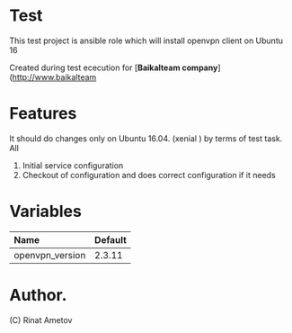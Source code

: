 # Test

This test project is ansible role which will install openvpn client on Ubuntu 16

Created during test ececution for [**Baikalteam company**](http://www.baikalteam

# Features
It should do changes only on Ubuntu 16.04. (xenial ) by terms of test task. All
1. Initial service configuration
2. Checkout of configuration and does correct configuration if it needs

# Variables
| **Name**                          | **Default**
|:------------------------------|:----------------------------------------------
| openvpn_version               | 2.3.11

# Author.
(C) Rinat Ametov


